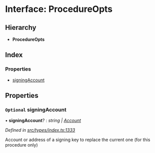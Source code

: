 # Interface: ProcedureOpts

## Hierarchy

* **ProcedureOpts**

## Index

### Properties

* [signingAccount](procedureopts.md#optional-signingaccount)

## Properties

### `Optional` signingAccount

• **signingAccount**? : *string | [Account](../classes/account.md)*

*Defined in [src/types/index.ts:1333](https://github.com/PolymathNetwork/polymesh-sdk/blob/38ee8078/src/types/index.ts#L1333)*

Account or address of a signing key to replace the current one (for this procedure only)
